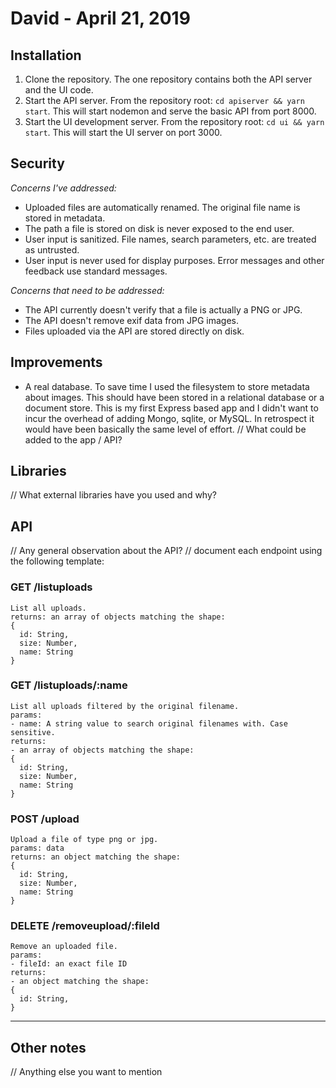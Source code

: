 # David - April 21, 2019
## Installation
1. Clone the repository. The one repository contains both the API server and the UI code.
2. Start the API server. From the repository root: `cd apiserver && yarn start`. This will start nodemon and serve the basic API from port 8000.
3. Start the UI development server. From the repository root: `cd ui && yarn start`. This will start the UI server on port 3000.

## Security
*Concerns I've addressed:*
- Uploaded files are automatically renamed. The original file name is stored in metadata.
- The path a file is stored on disk is never exposed to the end user.
- User input is sanitized. File names, search parameters, etc. are treated as untrusted.
- User input is never used for display purposes. Error messages and other feedback use standard messages.

*Concerns that need to be addressed:*
- The API currently doesn't verify that a file is actually a PNG or JPG.
- The API doesn't remove exif data from JPG images.
- Files uploaded via the API are stored directly on disk.

## Improvements
- A real database. To save time I used the filesystem to store metadata about images. This should have been stored in a relational database or a document store. This is my first Express based app and I didn't want to incur the overhead of adding Mongo, sqlite, or MySQL. In retrospect it would have been basically the same level of effort.
// What could be added to the app / API?

## Libraries
// What external libraries have you used and why?

## API
// Any general observation about the API?
// document each endpoint using the following template:
### GET /listuploads
```
List all uploads.
returns: an array of objects matching the shape:
{
  id: String,
  size: Number,
  name: String
}
```
### GET /listuploads/:name
```
List all uploads filtered by the original filename.
params:
- name: A string value to search original filenames with. Case sensitive.
returns:
- an array of objects matching the shape:
{
  id: String,
  size: Number,
  name: String
}
```
### POST /upload
```
Upload a file of type png or jpg.
params: data
returns: an object matching the shape:
{
  id: String,
  size: Number,
  name: String
}
```
### DELETE /removeupload/:fileId
```
Remove an uploaded file.
params:
- fileId: an exact file ID 
returns:
- an object matching the shape:
{
  id: String,
}
```
---
## Other notes
// Anything else you want to mention